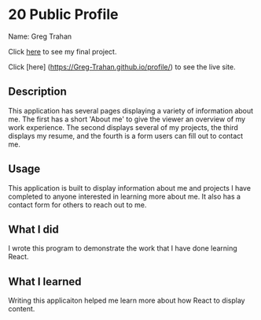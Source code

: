 # 20 Public Profile

Name: Greg Trahan

Click [here](https://github.com/Greg-Trahan/profile) to see my final project.

Click [here] (https://Greg-Trahan.github.io/profile/) to see the live site.

## Description

This application has several pages displaying a variety of information about me. The first has a short 'About me' to give the viewer an overview of my work experience. The second displays several of my projects, the third displays my resume, and the fourth is a form users can fill out to contact me.

## Usage

This application is built to display information about me and projects I have completed to anyone interested in learning more about me. It also has a contact form for others to reach out to me.

## What I did

I wrote this program to demonstrate the work that I have done learning React.

## What I learned

Writing this applicaiton helped me learn more about how React to display content.
